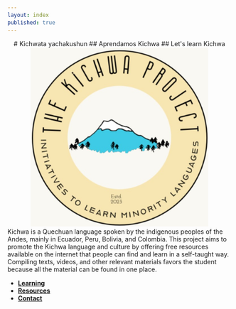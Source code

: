 ```yaml
---
layout: index
published: true
---
```

<center>
# Kichwata yachakushun
## Aprendamos Kichwa
## Let's learn Kichwa

<img src="img/Photo_logo.png" alt="The Kichwa Project Logo" width="400">
</center
  
Kichwa is a Quechuan language spoken by the indigenous peoples of the Andes, mainly in Ecuador, Peru, Bolivia, and Colombia. This project aims to promote the Kichwa language and culture by offering free resources available on the internet that people can find and learn in a self-taught way. Compiling texts, videos, and other relevant materials favors the student because all the material can be found in one place.
* **[Learning](modules/learning/_posts/2023-04-29-info.md)**
* **[Resources](modules/resources/_posts/2023-04-29-info.md)**
* **[Contact](modules/contact/_posts/2023-04-29-info.md)**
